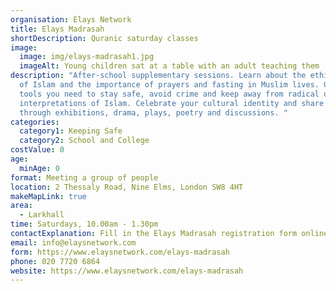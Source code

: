 ```yaml
---
organisation: Elays Network
title: Elays Madrasah
shortDescription: Quranic saturday classes
image:
  image: img/elays-madrasah1.jpg
  imageAlt: Young children sat at a table with an adult teaching them
description: "After-school supplementary sessions. Learn about the ethical codes
  of Islam and the importance of prayers and fasting in Muslim lives. Get the
  tools you need to stay safe, avoid crime and keep away from radical or extreme
  interpretations of Islam. Celebrate your cultural identity and share it
  through exhibitions, drama, plays, poetry and discussions. "
categories:
  category1: Keeping Safe
  category2: School and College
costValue: 0
age:
  minAge: 0
format: Meeting a group of people
location: 2 Thessaly Road, Nine Elms, London SW8 4HT
makeMapLink: true
area:
  - Larkhall
time: Saturdays, 10.00am - 1.30pm
contactExplanation: Fill in the Elays Madrasah registration form online below.
email: info@elaysnetwork.com
form: https://www.elaysnetwork.com/elays-madrasah
phone: 020 7720 6864
website: https://www.elaysnetwork.com/elays-madrasah
---
```


